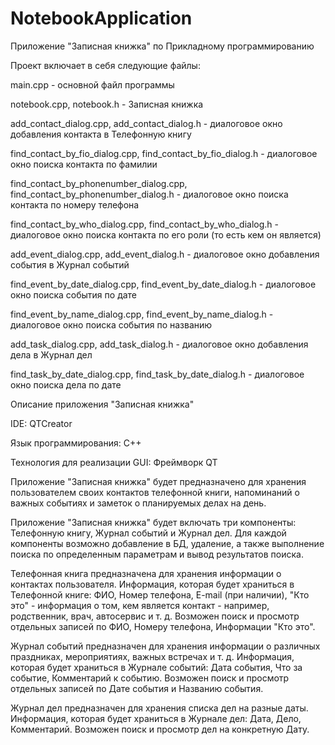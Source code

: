# NotebookApplication
Приложение "Записная книжка" по Прикладному программированию

Проект включает в себя следующие файлы:

main.cpp - основной файл программы

notebook.cpp, notebook.h - Записная книжка

add_contact_dialog.cpp, add_contact_dialog.h - диалоговое окно добавления контакта в Телефонную книгу

find_contact_by_fio_dialog.cpp, find_contact_by_fio_dialog.h - диалоговое окно поиска контакта по фамилии

find_contact_by_phonenumber_dialog.cpp, find_contact_by_phonenumber_dialog.h - диалоговое окно поиска контакта по номеру телефона

find_contact_by_who_dialog.cpp, find_contact_by_who_dialog.h - диалоговое окно поиска контакта по его роли (то есть кем он является)

add_event_dialog.cpp, add_event_dialog.h - диалоговое окно добавления события в Журнал событий

find_event_by_date_dialog.cpp, find_event_by_date_dialog.h - диалоговое окно поиска события по дате

find_event_by_name_dialog.cpp, find_event_by_name_dialog.h - диалоговое окно поиска события по названию

add_task_dialog.cpp, add_task_dialog.h - диалоговое окно добавления дела в Журнал дел

find_task_by_date_dialog.cpp, find_task_by_date_dialog.h - диалоговое окно поиска дела по дате

Описание приложения "Записная книжка"

IDE: QTCreator

Язык программирования: C++

Технология для реализации GUI: Фреймворк QT

Приложение "Записная книжка" будет предназначено для хранения пользователем своих контактов телефонной книги, напоминаний о важных событиях и заметок о планируемых делах на день. 

Приложение "Записная книжка" будет включать три компоненты: Телефонную книгу, Журнал событий и Журнал дел. Для каждой компоненты возможно добавление в БД, удаление, а также выполнение поиска по определенным параметрам и вывод результатов поиска.

Телефонная книга предназначена для хранения информации о контактах пользователя.
Информация, которая будет храниться в Телефонной книге: ФИО, Номер телефона, E-mail (при наличии), "Кто это" - информация о том, кем является контакт - например, родственник, врач, автосервис и т. д. Возможен поиск и просмотр отдельных записей по ФИО, Номеру телефона, Информации "Кто это".

Журнал событий предназначен для хранения информации о различных праздниках, мероприятиях, важных встречах и т. д.
Информация, которая будет храниться в Журнале событий: Дата события, Что за событие, Комментарий к событию. Возможен поиск и просмотр отдельных записей по Дате события и Названию события.

Журнал дел предназначен для хранения списка дел на разные даты.
Информация, которая будет храниться в Журнале дел: Дата, Дело, Комментарий. Возможен поиск и просмотр дел на конкретную Дату.

